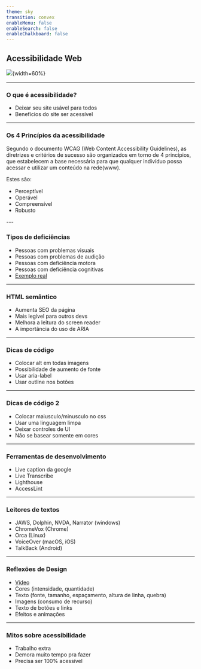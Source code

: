 ```yaml
---
theme: sky
transition: convex
enableMenu: false
enableSearch: false
enableChalkboard: false
---
```


## Acessibilidade Web

![](https://blog.handtalk.me/wp-content/uploads/2018/06/capa-blog-post-acessibilidade-na-web.png){width=60%}

---

### O que é acessibilidade?

- Deixar seu site usável para todos
- Benefícios do site ser acessível

---

### Os 4 Princípios da acessibilidade
<style> 
  .tela__principios {text-align:left;} 
  p {line-height:18px;} 
  </style>
<div class="tela__principios">
Segundo o documento WCAG (Web Content Accessibility Guidelines), as diretrizes e critérios de sucesso são organizados em torno de 4 princípios, que estabelecem a base necessária para que qualquer indivíduo possa acessar e utilizar um conteúdo na rede(www).

Estes são:

- Perceptível
- Operável
- Compreensível 
- Robusto
</div>
---

### Tipos de deficiências

- Pessoas com problemas visuais
- Pessoas com problemas de audição
- Pessoas com deficiência motora
- Pessoas com deficiência cognitivas
- [Exemplo real](https://learning.edx.org/course/course-v1:W3Cx+WAI0.1x+3T2019/block-v1:W3Cx+WAI0.1x+3T2019+type@sequential+block@6f00d58b3fc34f6f918eac90bb1e165a/block-v1:W3Cx+WAI0.1x+3T2019+type@vertical+block@6d8f7592db9a4de99fb2d6133bf2768c)

---

### HTML semântico

- Aumenta SEO da página
- Mais legível para outros devs
- Melhora a leitura do screen reader
- A importância do uso de ARIA

---

### Dicas de código

- Colocar alt em todas imagens
- Possibilidade de aumento de fonte
- Usar aria-label
- Usar outline nos botões

---

### Dicas de código 2

- Colocar maiusculo/minusculo no css
- Usar uma linguagem limpa
- Deixar controles de UI
- Não se basear somente em cores

---

### Ferramentas de desenvolvimento

- Live caption da google
- Live Transcribe
- Lighthouse
- AccessLint

---

### Leitores de textos

- JAWS, Dolphin, NVDA, Narrator (windows)
- ChromeVox (Chrome)
- Orca (Linux)
- VoiceOver (macOS, iOS)
- TalkBack (Android)

---

### Reflexões de Design

- [Vídeo](http://www.culturepub.fr/videos/edf-diversite/)
- Cores (intensidade, quantidade)
- Texto (fonte, tamanho, espaçamento, altura de linha, quebra)
- Imagens (consumo de recurso)
- Texto de botões e links
- Efeitos e animações

---

### Mitos sobre acessibilidade
- Trabalho extra
- Demora muito tempo pra fazer
- Precisa ser 100% acessível
